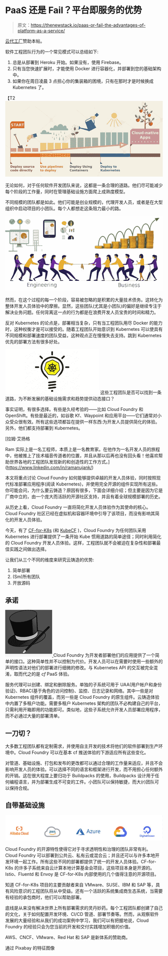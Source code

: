 # PaaS 还是 Fail？平台即服务的优势

> 原文：<https://thenewstack.io/paas-or-fail-the-advantages-of-platform-as-a-service/>

[云代工厂](https://www.cloudfoundry.org/)赞助本帖。

软件工程团队行为的一个常见模式可以总结如下:

1.  总是从部署到 Heroku 开始。如果没有，使用 Firebase。
2.  只有当您快速扩展时，才能使用 Docker 进行容器化，并部署到您的基础架构中。
3.  如果你在周日凌晨 3 点担心你的集装箱的困境，只有在那时才是时候换成 Kubernetes 了。

【T2![](img/b4a88c322f65abbb69f7a88db2774cf6.png)

无论如何，对于任何软件开发团队来说，这都是一条合理的道路。他们尽可能减少每个阶段的工作量，同时在管理基础设施方面爬上成熟度模型。

不同规模的团队都是如此。他们可能是创业规模的，代理开发人员，或者是在大型组织中启动项目的小团队。每个人都想走这条阻力最小的路。

[![](img/bf629afa2972915b9af2d922505d6166.png)](https://cdn.thenewstack.io/media/2020/12/539697d8-image012.jpg)

然而，在这个过程的每一个阶段，容易被忽略的是积累的大量技术债务。这转化为整体开发人员体验中的摩擦。显然，这些团队(尤其是小团队)的偏好是继续专注于解决业务问题。任何背离这一点的行为都是在浪费开发人员宝贵的时间和精力。

反对 Kubernetes 的论点是，部署相当复杂，只有当工程团队用尽 Docker 的能力时，这种权衡才是可以接受的。随着工程团队开始意识到 Kubernetes 可以使具有不同规模和部署速度的团队受益，这种观点正在慢慢失去支持。跳到 Kubernetes 优先的部署方法有很多好处。

[![](img/17fa799261f00e89131f0e85ef1d432e.png)](https://cdn.thenewstack.io/media/2020/12/0d749166-image013.jpg) 这些工程团队是否可以找到一条道路，为不断发展的基础设施需求和趋势提供动态接口？

事实证明，有很多选择。有些是久经考验的——比如 Cloud Foundry 和 OpenShift。有些是最近的，如谷歌 Kf、Waypoint 和应用平台——它们通常对小众受众很有效。所有这些选项都旨在提供一样东西:为开发人员提供简化的体验。另外，他们都支持部署到 Kubernetes。

 [拉姆·艾扬格

Ram 实际上是一名工程师，本质上是一名教育家。在他作为一名开发人员的旅程中，他被推上了技术福音传道者的位置，并且从那以后再也没有回头看！他喜欢帮助世界各地的工程团队发现新的和创造性的工作方式。](https://www.linkedin.com/in/ramanujank/) 

本文将重点讨论 Cloud Foundry 如何能够提供卓越的开发人员体验，同时按照现代标准部署应用程序(阅读 Kubernetes)，并使用完全开源的组件实现所有这些。你可能会问，为什么要云铸造？原因有很多，下面会详细介绍；但主要是因为它是厂商中立的，由一个庞大而活跃的开源社区支持，并且有着全球规模部署的历史。

从历史上看，Cloud Foundry 一直将简化开发人员体验作为其使命的核心。Cloud Foundry 社区已经在虚拟机和容器环境中引导了该项目，而没有影响其简化的开发人员体验。

今天，有了 [CF-for-K8s](http://cf-for-k8s.io) (和 [KubeCF](https://kubecf.io/) )，Cloud Foundry 为任何团队采用 Kubernetes 进行部署提供了一条开始 Kube 惯用道路的简单途径；同时利用简化的 Cloud Foundry 开发人员体验。这样，工程团队就不会被迫在复杂性和部署最佳实践之间做出选择。

让我们从三个不同的维度来研究云铸造的优势:

1.  简单部署
2.  (Sm)所有团队
3.  开放源码

## 承诺

[![](img/df4401cdc98e31213d4c0575afd9e60a.png) ](https://cdn.thenewstack.io/media/2020/12/3fa4634a-image014.png) Cloud Foundry 为开发者部署他们的应用提供了一个简单的接口。这种简单性并不以控制为代价。开发人员可以在需要时使用一些额外的声明性语法对他们的部署进行细微的修改。与 Kubernetes API 的交互被完全混淆，取而代之的是 *cf* PaaS 体验。

服务代理可以创建、绑定和删除服务。单独的子系统可用于 UAA(用户帐户和身份验证)、RBAC(基于角色的访问控制)、监控、日志记录和网络。其中一些是对 Kubernetes 组件的覆盖，而另一些是 Cloud Foundry 的原生组件。云铸造体验中内置了多租户功能。需要多租户 Kubernetes 架构的团队不必构建自己的平台，只需利用开箱即用的功能即可。类似地，这些子系统允许开发人员部署应用程序，而不必通过大量的部署清单。

## 一刀切？

大多数工程团队都有定制需求，并使用自主开发的技术将他们的软件部署到生产环境中。Cloud Foundry 可以在基本 cf 推送体验的下游适应所有这些变化。

对管道、基础设施、打包和发布的更改都可以通过合理的工作量来适应，并且不会影响开发人员的体验。可以选择不同的语言和框架进行开发，而不用担心任何额外的开销。这在很大程度上要归功于 Buildpacks 的使用，Buildpacks 设计用于任何编程语言，并为部署生成不可变的工件。小团队可以保持敏捷，而大(r)团队可以保持合规。

## 自带基础设施

[![](img/7056848bd25808565950a60a8723dff9.png)](https://cdn.thenewstack.io/media/2020/12/6b547aec-image015.jpg)

Cloud Foundry 的开源特性使得它对于寻求透明性和治理的团队非常有利。Cloud Foundry 可以部署到公共云、私有云或混合云；并且还可以与许多本地开发环境一起工作。所有这些不同的部署都提供了统一的开发人员体验。CF-for-K8s 的许多子系统来自云计算本地计算基金会项目，这些项目本身是开源的。Istio、Fluentd 和 Envoy 是 CF-for-K8s 内部使用的几个值得注意的开源项目。

知道 CF-for-K8s 项目的主要贡献者来自 VMware、SUSE、IBM 和 SAP 等，具有风险意识的工程团队将从中受益。还有一个活跃的系统集成商生态系统，当需要有经验的承包商时，他们可以帮助部署。

底线是从来没有解决世界上所有部署需求的灵丹妙药。每个工程团队都创建了自己的文化，关于如何配置开发环境、CI/CD 管道、部署节奏等。然而，从观察软件发展的大量经验和从我们的成功案例中学习，我们可以有把握地说，Cloud Foundry 的经验只会为您当前的开发和交付实践增加积极的价值。

AWS、CNCF、VMware、Red Hat 和 SAP 是新体系的赞助商。

通过 Pixabay 的特征图像

<svg xmlns:xlink="http://www.w3.org/1999/xlink" viewBox="0 0 68 31" version="1.1"><title>Group</title> <desc>Created with Sketch.</desc></svg>